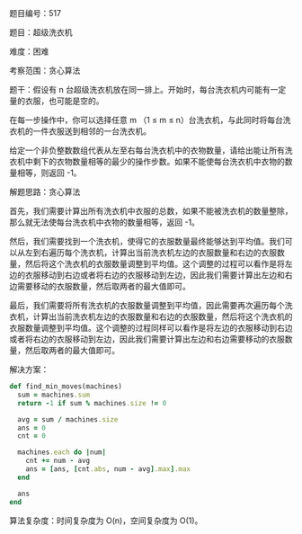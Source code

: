 题目编号：517

题目：超级洗衣机

难度：困难

考察范围：贪心算法

题干：假设有 n 台超级洗衣机放在同一排上。开始时，每台洗衣机内可能有一定量的衣服，也可能是空的。

在每一步操作中，你可以选择任意 m （1 ≤ m ≤ n）台洗衣机，与此同时将每台洗衣机的一件衣服送到相邻的一台洗衣机。

给定一个非负整数数组代表从左至右每台洗衣机中的衣物数量，请给出能让所有洗衣机中剩下的衣物数量相等的最少的操作步数。如果不能使每台洗衣机中衣物的数量相等，则返回 -1。

解题思路：贪心算法

首先，我们需要计算出所有洗衣机中衣服的总数，如果不能被洗衣机的数量整除，那么就无法使每台洗衣机中衣物的数量相等，返回 -1。

然后，我们需要找到一个洗衣机，使得它的衣服数量最终能够达到平均值。我们可以从左到右遍历每个洗衣机，计算出当前洗衣机左边的衣服数量和右边的衣服数量，然后将这个洗衣机的衣服数量调整到平均值。这个调整的过程可以看作是将左边的衣服移动到右边或者将右边的衣服移动到左边，因此我们需要计算出左边和右边需要移动的衣服数量，然后取两者的最大值即可。

最后，我们需要将所有洗衣机的衣服数量调整到平均值，因此需要再次遍历每个洗衣机，计算出当前洗衣机左边的衣服数量和右边的衣服数量，然后将这个洗衣机的衣服数量调整到平均值。这个调整的过程同样可以看作是将左边的衣服移动到右边或者将右边的衣服移动到左边，因此我们需要计算出左边和右边需要移动的衣服数量，然后取两者的最大值即可。

解决方案：

```ruby
def find_min_moves(machines)
  sum = machines.sum
  return -1 if sum % machines.size != 0

  avg = sum / machines.size
  ans = 0
  cnt = 0

  machines.each do |num|
    cnt += num - avg
    ans = [ans, [cnt.abs, num - avg].max].max
  end

  ans
end
```

算法复杂度：时间复杂度为 O(n)，空间复杂度为 O(1)。